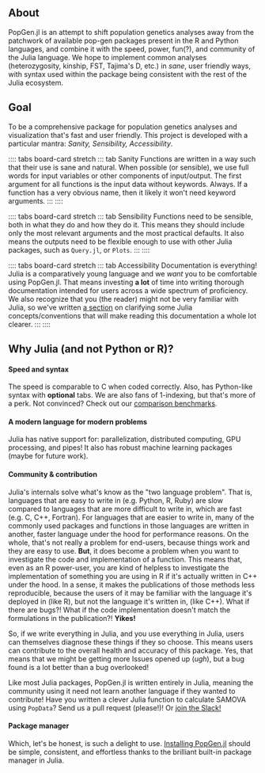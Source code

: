 
## About

PopGen.jl is an attempt to shift population genetics analyses away from the patchwork of available pop-gen packages present in the R and Python languages, and combine it with the speed, power, fun(?), and community of the Julia language. We hope to implement common analyses (heterozygosity, kinship, FST, Tajima's D, etc.) in *sane*, user friendly ways, with syntax used within the package being consistent with the rest of the Julia ecosystem.

## Goal

To be a comprehensive package for population genetics analyses and visualization that's fast and user friendly. This project is developed with a particular mantra: *Sanity, Sensibility, Accessibility*.

:::: tabs board-card stretch
::: tab Sanity
Functions are written in a way such that their use is sane and natural. When possible (or sensible), we use full words for input variables or other components of input/output. The first argument for all functions is the input data without keywords. Always. If a function has a very obvious name, then it likely it won't need keyword arguments.
:::
::::

:::: tabs board-card stretch
::: tab Sensibility
Functions need to be sensible, both in what they do and how they do it. This means they should include only the most relevant arguments and the most practical defaults. It also means the outputs need to be flexible enough to use with other Julia packages, such as `Query.jl`, or `Plots`.
:::
::::

:::: tabs board-card stretch
::: tab Accessibility
Documentation is everything! Julia is a comparatively young language and we *want* you to be comfortable using PopGen.jl. That means investing **a lot** of time into writing thorough documentation intended for users across a wide spectrum of proficiency. We also recognize that you (the reader) might not be very familiar with Julia, so we've written [a section](/guide/) on clarifying some Julia concepts/conventions that will make reading this documentation a whole lot clearer.
:::
::::

## Why Julia (and not Python or R)?

#### Speed and syntax

The speed is comparable to C when coded correctly. Also, has Python-like syntax with **optional** tabs. We are also fans of 1-indexing, but that's more of a perk. Not convinced? Check out our [comparison benchmarks](getting_started/comparison.md).

#### A modern language for modern problems

Julia has native support for: parallelization, distributed computing, GPU processing, and pipes! It also has robust machine learning packages (maybe for future work).

#### Community & contribution

Julia's internals solve what's know as the "two language problem". That is, languages that are easy to write in (e.g. Python, R, Ruby) are slow compared to languages that are more difficult to write in, which are fast (e.g. C, C++, Fortran). For languages that are easier to write in, many of the commonly used packages and functions in those languages are written in another, faster language under the hood for performance reasons. On the whole, that's not really a problem for end-users, because things work and they are easy to use. **But**, it does become a problem when you want to investigate the code and implementation of a function. This means that, even as an R power-user, you are kind of helpless to investigate the implementation of something you are using in R if it's actually written in C++ under the hood. In a sense, it makes the publications of those methods less reproducible, because the users of it may be familiar with the language it's deployed in (like R), but not the language it's written in, (like C++). What if there are bugs?! What if the code implementation doesn't match the formulations in the publication?! **Yikes!**

So, if we write everything in Julia, and you use everything in Julia, users can themselves diagnose these things if they so choose. This means users can contribute to the overall health and accuracy of this package. Yes, that means that we might be getting more Issues opened up (*ugh*), but a bug found is a lot better than a bug overlooked!

Like most Julia packages, PopGen.jl is written entirely in Julia, meaning the community using it need not learn another language if they wanted to contribute! Have you written a clever Julia function to calculate SAMOVA using `PopData`? Send us a pull request (please!)! Or [join the Slack!](community.md)

#### Package manager

Which, let's be honest, is such a delight to use. [Installing PopGen.jl](getting_started/install.md) should be simple, consistent, and effortless thanks to the brilliant built-in package manager in Julia. 